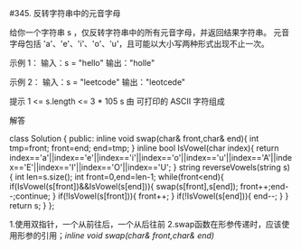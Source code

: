 #345. 反转字符串中的元音字母

给你一个字符串 s ，仅反转字符串中的所有元音字母，并返回结果字符串。
元音字母包括 'a'、'e'、'i'、'o'、'u'，且可能以大小写两种形式出现不止一次。

 
示例 1：
输入：s = "hello"
输出："holle"

示例 2：
输入：s = "leetcode"
输出："leotcede"
 

提示
1 <= s.length <= 3 * 105
s 由 可打印的 ASCII 字符组成


解答

class Solution {
public:
    inline void swap(char& front,char& end){
        int tmp=front;
        front=end;
        end=tmp;
    }
    inline bool IsVowel(char index){
        return index=='a'||index=='e'||index=='i'||index=='o'||index=='u'||index=='A'||index=='E'||index=='I'||index=='O'||index=='U';
    }
    string reverseVowels(string s) {
        int len=s.size();
        int front=0,end=len-1;
        while(front<end){
            if(IsVowel(s[front])&&IsVowel(s[end])){
                swap(s[front],s[end]);
                front++;end--;continue;
            }
            if(!IsVowel(s[front])){
                front++;
            }
            if(!IsVowel(s[end])){
                end--;
            }
        }
        return s;
    }
};

1.使用双指针，一个从前往后，一个从后往前
2.swap函数在形参传递时，应该使用形参的引用；*inline void swap(char& front,char& end)* 